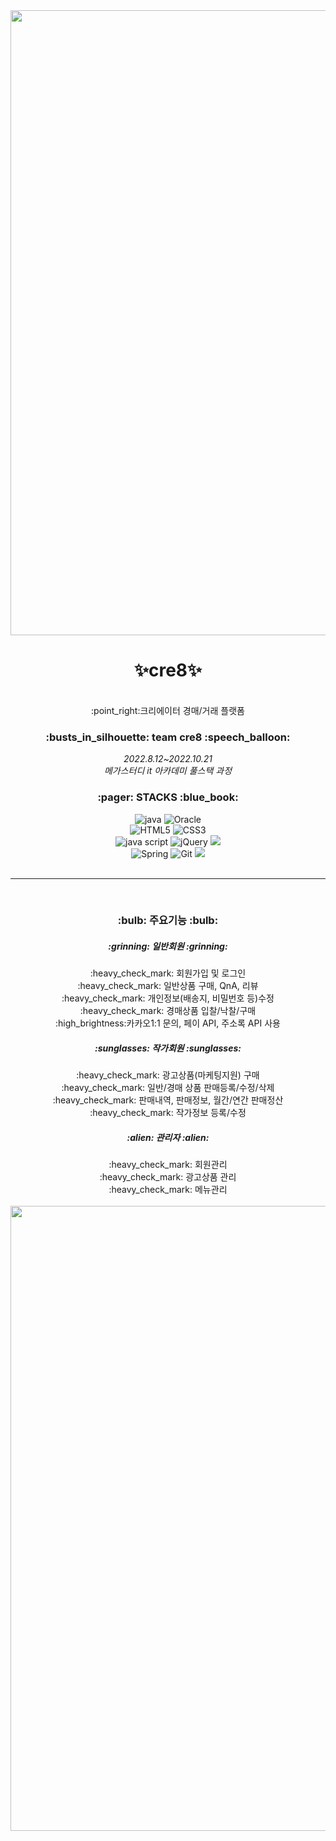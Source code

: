 <div align=center>
<img width=1000 src="https://user-images.githubusercontent.com/104592995/196115496-3c6ae79d-5a5a-4292-a45d-9220cb8d74f8.png">
<h1>✨cre8✨</h1>
<br>
:point_right:크리에이터 경매/거래 플랫폼

</div>

<div align=center>
<h3>:busts_in_silhouette: team cre8 :speech_balloon:</h3>

<i>
2022.8.12~2022.10.21 <br>
메가스터디 it 아카데미 풀스택 과정

</i>
</div>

<div align=center>
<h3>:pager: STACKS :blue_book:</h3>
</div>

<div align=center> 
<img alt="java" src="https://img.shields.io/badge/JAVA-007396?style=for-the-badge&logo=&logoColor=white">  
<img alt="Oracle" src="https://img.shields.io/badge/Oracle-F80000?style=for-the-badge&logo=Oracle&logoColor=white">
<br>
<img alt="HTML5" src="https://img.shields.io/badge/HTML5-E34F26?style=for-the-badge&logo=HTML5&logoColor=white">
<img alt="CSS3" src="https://img.shields.io/badge/CSS3-1572B6?style=for-the-badge&logo=CSS3&logoColor=white">
<br>
<img alt="java script" src="https://img.shields.io/badge/JAVA Script-F7DF1E?style=for-the-badge&logo=javascript&logoColor=white">
<img alt="jQuery"src="https://img.shields.io/badge/jQuery-0769AD?style=for-the-badge&logo=jQuery&logoColor=white">
<img src="https://img.shields.io/badge/bootstrap-7952B3?style=for-the-badge&logo=bootstrap&logoColor=white">
<br>
<img alt="Spring"src="https://img.shields.io/badge/Spring-6DB33F?style=for-the-badge&logo=Spring&logoColor=white">
<img alt="Git"src="https://img.shields.io/badge/Git-F05032?style=for-the-badge&logo=Git&logoColor=white">
<img src="https://img.shields.io/badge/github-181717?style=for-the-badge&logo=github&logoColor=white">
<br>

</div>
<br>
<hr>
<br>
<div align=center>
<h3>:bulb: 주요기능 :bulb:</h3>

<h5>:grinning: 일반회원 :grinning:</h5>
:heavy_check_mark: 회원가입 및 로그인<br>
:heavy_check_mark: 일반상품 구매, QnA, 리뷰<br>
:heavy_check_mark: 개인정보(배송지, 비밀번호 등)수정<br>
:heavy_check_mark: 경매상품 입찰/낙찰/구매<br>
:high_brightness:카카오1:1 문의, 페이 API, 주소록 API 사용<br>

<h5>:sunglasses: 작가회원 :sunglasses:</h5>
:heavy_check_mark: 광고상품(마케팅지원) 구매<br>
:heavy_check_mark: 일반/경매 상품 판매등록/수정/삭제<br>
:heavy_check_mark: 판매내역, 판매정보, 월간/연간 판매정산<br>
:heavy_check_mark: 작가정보 등록/수정<br>

<h5>:alien: 관리자 :alien:</h5>
:heavy_check_mark: 회원관리<br>
:heavy_check_mark: 광고상품 관리<br>
:heavy_check_mark: 메뉴관리<br>
</div>
<br>


<img width=1000 src="https://user-images.githubusercontent.com/104592995/196116299-856fa3c1-194e-4fec-a03f-40e9eb10ca5d.png">

